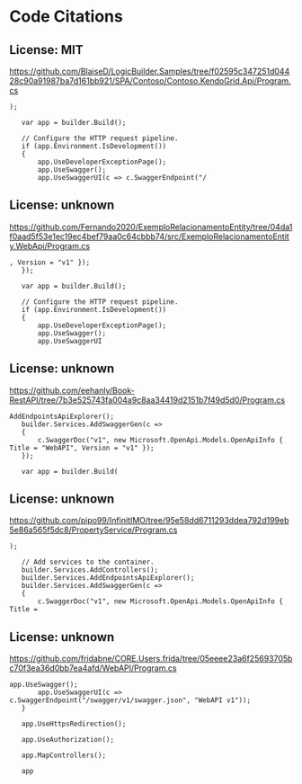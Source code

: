 # Code Citations

## License: MIT
https://github.com/BlaiseD/LogicBuilder.Samples/tree/f02595c347251d04428c90a91987ba7d161bb921/SPA/Contoso/Contoso.KendoGrid.Api/Program.cs

```
);

   var app = builder.Build();

   // Configure the HTTP request pipeline.
   if (app.Environment.IsDevelopment())
   {
       app.UseDeveloperExceptionPage();
       app.UseSwagger();
       app.UseSwaggerUI(c => c.SwaggerEndpoint("/
```


## License: unknown
https://github.com/Fernando2020/ExemploRelacionamentoEntity/tree/04da1f0aad5f53e1ec19ec4bef79aa0c64cbbb74/src/ExemploRelacionamentoEntity.WebApi/Program.cs

```
, Version = "v1" });
   });

   var app = builder.Build();

   // Configure the HTTP request pipeline.
   if (app.Environment.IsDevelopment())
   {
       app.UseDeveloperExceptionPage();
       app.UseSwagger();
       app.UseSwaggerUI
```


## License: unknown
https://github.com/eehanly/Book-RestAPI/tree/7b3e525743fa004a9c8aa34419d2151b7f49d5d0/Program.cs

```
AddEndpointsApiExplorer();
   builder.Services.AddSwaggerGen(c =>
   {
       c.SwaggerDoc("v1", new Microsoft.OpenApi.Models.OpenApiInfo { Title = "WebAPI", Version = "v1" });
   });

   var app = builder.Build(
```


## License: unknown
https://github.com/pipo99/InfinitIMO/tree/95e58dd6711293ddea792d199eb5e86a565f5dc8/PropertyService/Program.cs

```
);

   // Add services to the container.
   builder.Services.AddControllers();
   builder.Services.AddEndpointsApiExplorer();
   builder.Services.AddSwaggerGen(c =>
   {
       c.SwaggerDoc("v1", new Microsoft.OpenApi.Models.OpenApiInfo { Title =
```


## License: unknown
https://github.com/fridabne/CORE.Users.frida/tree/05eeee23a6f25693705bc70f3ea36d0bb7ea4afd/WebAPI/Program.cs

```
app.UseSwagger();
       app.UseSwaggerUI(c => c.SwaggerEndpoint("/swagger/v1/swagger.json", "WebAPI v1"));
   }

   app.UseHttpsRedirection();

   app.UseAuthorization();

   app.MapControllers();

   app
```

